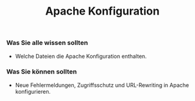 ﻿--- 
title: Apache Konfiguration
index: true
intro: In diesem Bonus-Kapitel lernen Sie den Webserver Apache näher kennen.
---

### Was Sie alle wissen sollten
* Welche Dateien die Apache Konfiguration enthalten.

### Was Sie können sollten
* Neue Fehlermeldungen, Zugriffsschutz und URL-Rewriting in Apache konfigurieren.

